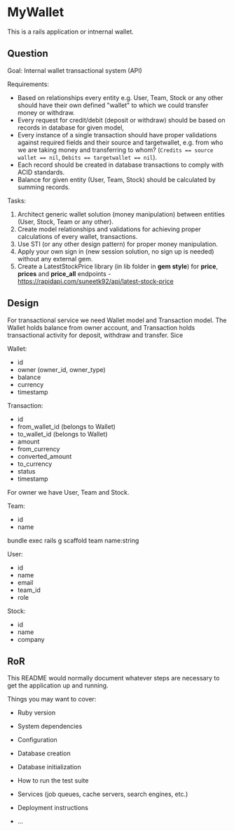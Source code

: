 # MyWallet

This is a rails application or intnernal wallet.

## Question

Goal: Internal wallet transactional system (API)

Requirements:

* Based on relationships every entity e.g. User, Team, Stock or any other should
have their own defined "wallet" to which we could transfer money or withdraw.
* Every request for credit/debit (deposit or withdraw) should be based on records in
database for given model,
* Every instance of a single transaction should have proper validations against
required fields and their source and targetwallet, e.g. from who we are taking money
and transferring to whom? (`Credits == source wallet == nil`,
`Debits == targetwallet == nil`).
* Each record should be created in database transactions to comply with ACID
standards.
* Balance for given entity (User, Team, Stock) should be calculated by summing
records.

Tasks:

1. Architect generic wallet solution (money manipulation) between entities (User,
Stock, Team or any other).
2. Create model relationships and validations for achieving proper calculations of every
wallet, transactions.
3. Use STI (or any other design pattern) for proper money manipulation.
4. Apply your own sign in (new session solution, no sign up is needed) without any external
gem.
5. Create a LatestStockPrice library (in lib folder in **gem style**) for **price**, **prices** and
**price_all** endpoints - https://rapidapi.com/suneetk92/api/latest-stock-price

## Design

For transactional service we need Wallet model and Transaction model. The Wallet holds balance from owner account,
and Transaction holds transactional activity for deposit, withdraw and transfer. Sice

Wallet:
+ id
+ owner (owner_id, owner_type)
+ balance
+ currency
+ timestamp

Transaction:
+ id
+ from_wallet_id (belongs to Wallet)
+ to_wallet_id (belongs to Wallet)
+ amount
+ from_currency
+ converted_amount
+ to_currency
+ status
+ timestamp

For owner we have User, Team and Stock.

Team:
+ id
+ name

bundle exec rails g scaffold team name:string


User:
+ id
+ name
+ email
+ team_id
+ role


Stock:
+ id
+ name
+ company


## RoR

This README would normally document whatever steps are necessary to get the
application up and running.

Things you may want to cover:

* Ruby version

* System dependencies

* Configuration

* Database creation

* Database initialization

* How to run the test suite

* Services (job queues, cache servers, search engines, etc.)

* Deployment instructions

* ...

